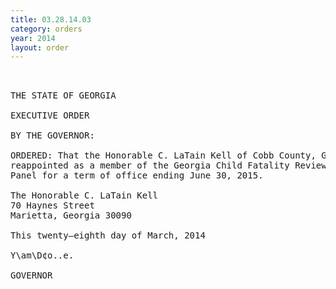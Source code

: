 ```yaml
---
title: 03.28.14.03
category: orders
year: 2014
layout: order
---
```


<pre> 

THE STATE OF GEORGIA

EXECUTIVE ORDER

BY THE GOVERNOR:

ORDERED: That the Honorable C. LaTain Kell of Cobb County, Georgia, is
reappointed as a member of the Georgia Child Fatality Review
Panel for a term of office ending June 30, 2015.

The Honorable C. LaTain Kell
70 Haynes Street
Marietta, Georgia 30090

This twenty—eighth day of March, 2014

Y\am\D¢o..e.

GOVERNOR

</pre>
